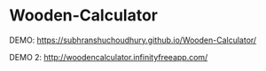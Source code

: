 # Wooden-Calculator

DEMO: https://subhranshuchoudhury.github.io/Wooden-Calculator/

DEMO 2: http://woodencalculator.infinityfreeapp.com/

